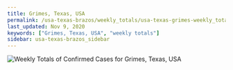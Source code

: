 ```yaml
---
title: Grimes, Texas, USA
permalink: /usa-texas-brazos/weekly_totals/usa-texas-grimes-weekly_totals.html
last_updated: Nov 9, 2020
keywords: ["Grimes, Texas, USA", "weekly totals"]
sidebar: usa-texas-brazos_sidebar
---
```


![Weekly Totals of Confirmed Cases for Grimes, Texas, USA](/covid_tracker/images/graphs/usa-texas-grimes-weekly_totals_graph.png)
